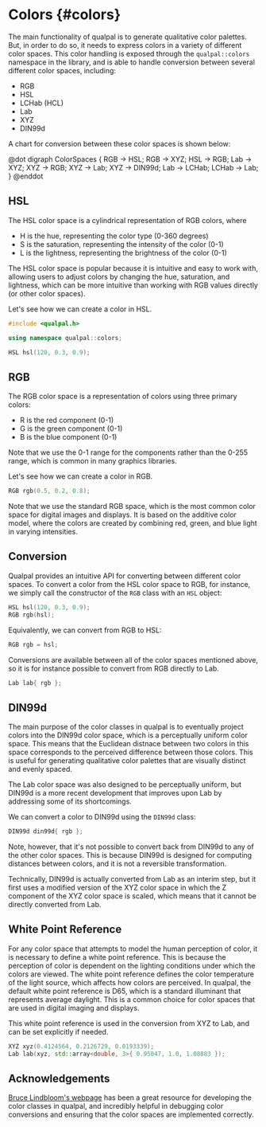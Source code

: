 # Colors {#colors}

The main functionality of qualpal is to generate qualitative color palettes.
But, in order to do so, it needs to express colors in a variety of different
color spaces. This color handling is exposed through the `qualpal::colors`
namespace in the library, and is able to handle conversion between
several different color spaces, including:

- RGB
- HSL
- LCHab (HCL)
- Lab
- XYZ
- DIN99d

A chart for conversion between these color spaces is shown below:

@dot
digraph ColorSpaces {
RGB -> HSL;
RGB -> XYZ;
HSL -> RGB;
Lab -> XYZ;
XYZ -> RGB;
XYZ -> Lab;
XYZ -> DIN99d;
Lab -> LCHab;
LCHab -> Lab;
}
@enddot

## HSL

The HSL color space is a cylindrical representation of RGB colors, where

- H is the hue, representing the color type (0-360 degrees)
- S is the saturation, representing the intensity of the color (0-1)
- L is the lightness, representing the brightness of the color (0-1)

The HSL color space is popular because it is intuitive and easy to work with,
allowing users to adjust colors by changing the hue, saturation, and lightness,
which can be more intuitive than working with RGB values directly (or other
color spaces).

Let's see how we can create a color in HSL.

```cpp
#include <qualpal.h>

using namespace qualpal::colors;

HSL hsl(120, 0.3, 0.9);
```

## RGB

The RGB color space is a representation of colors using three primary colors:

- R is the red component (0-1)
- G is the green component (0-1)
- B is the blue component (0-1)

Note that we use the 0-1 range for the components rather than the 0-255 range,
which is common in many graphics libraries.

Let's see how we can create a color in RGB.

```cpp
RGB rgb(0.5, 0.2, 0.8);
```

Note that we use the standard RGB space, which is the most common color space
for digital images and displays. It is based on the additive color model, where
the colors are created by combining red, green, and blue light in varying intensities.

## Conversion

Qualpal provides an intuitive API for converting between different color spaces.
To convert a color from the HSL color space to RGB, for instance, we
simply call the constructor of the `RGB` class with an `HSL` object:

```cpp
HSL hsl(120, 0.3, 0.9);
RGB rgb(hsl);
```

Equivalently, we can convert from RGB to HSL:

```cpp
RGB rgb = hsl;
```

Conversions are available between all of the color spaces mentioned above, so
it is for instance possible to convert from RGB directly to Lab.

```cpp
Lab lab{ rgb };
```

## DIN99d

The main purpose of the color classes in qualpal is to
eventually project colors into the DIN99d color space, which is a
perceptually uniform color space. This means that the Euclidean distnace
between two colors in this space corresponds to the perceived difference
between those colors. This is useful for generating qualitative color palettes
that are visually distinct and evenly spaced.

The Lab color space was also designed to be perceptually uniform, but
DIN99d is a more recent development that improves upon Lab by addressing
some of its shortcomings.

We can convert a color to DIN99d using the `DIN99d` class:

```cpp
DIN99d din99d{ rgb };
```

Note, however, that it's not possible to convert back from DIN99d to any
of the other color spaces. This is because DIN99d is designed for
computing distances between colors, and it is not a reversible
transformation.

Technically, DIN99d is actually converted from Lab as an interim step, but
it first uses a modified version of the XYZ color space in which
the Z component of the XYZ color space is scaled, which means that it
cannot be directly converted from Lab.

## White Point Reference

For any color space that attempts to model the human perception of color,
it is necessary to define a white point reference. This is because
the perception of color is dependent on the lighting conditions under which
the colors are viewed. The white point reference defines the color temperature
of the light source, which affects how colors are perceived.
In qualpal, the default white point reference is D65, which is a standard
illuminant that represents average daylight. This is a common choice for
color spaces that are used in digital imaging and displays.

This white point reference is used in the conversion from
XYZ to Lab, and can be set explicitly if needed.

```cpp
XYZ xyz(0.4124564, 0.2126729, 0.0193339);
Lab lab(xyz, std::array<double, 3>{ 0.95047, 1.0, 1.08883 });
```

## Acknowledgements

[Bruce Lindbloom's webpage](http://www.brucelindbloom.com/) has
been a great resource for developing the color classes in qualpal,
and incredibly helpful in debugging color conversions and
ensuring that the color spaces are implemented correctly.
